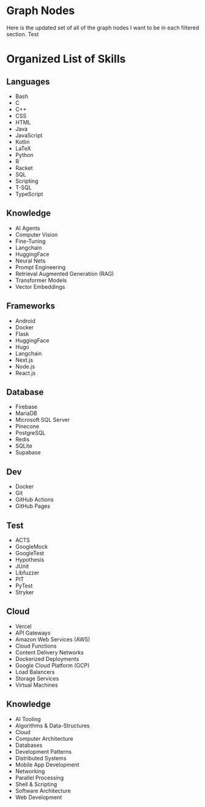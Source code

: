 # Graph Nodes
Here is the updated set of all of the graph nodes I want to be in each filtered section. Test

# Organized List of Skills

## Languages
- Bash
- C
- C++
- CSS
- HTML
- Java
- JavaScript
- Kotlin
- LaTeX
- Python
- R
- Racket
- SQL
- Scripting
- T-SQL
- TypeScript

## Knowledge
- AI Agents
- Computer Vision
- Fine-Tuning
- Langchain
- HuggingFace
- Neural Nets
- Prompt Engineering
- Retrieval Augmented Generation (RAG)
- Transformer Models
- Vector Embeddings

## Frameworks
- Android
- Docker
- Flask
- HuggingFace
- Hugo
- Langchain
- Next.js
- Node.js
- React.js

## Database
- Firebase
- MariaDB
- Microsoft SQL Server
- Pinecone
- PostgreSQL
- Redis
- SQLite
- Supabase

## Dev
- Docker
- Git
- GitHub Actions
- GitHub Pages

## Test
- ACTS
- GoogleMock
- GoogleTest
- Hypothesis
- JUnit
- Libfuzzer
- PIT
- PyTest
- Stryker

## Cloud
- Vercel
- API Gateways
- Amazon Web Services (AWS)
- Cloud Functions
- Content Delivery Networks
- Dockerized Deployments
- Google Cloud Platform (GCP)
- Load Balancers
- Storage Services
- Virtual Machines

## Knowledge
- AI Tooling
- Algorithms & Data-Structures
- Cloud
- Computer Architecture
- Databases
- Development Patterns
- Distributed Systems
- Mobile App Development
- Networking
- Parallel Processing
- Shell & Scripting
- Software Architecture
- Web Development